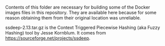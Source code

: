 Contents of this folder are necessary for building some of the Docker images files in this repository. They are available here because for some reason obtaining them from their original location was unreliable.

ssdeep-2.13.tar.gz is the Context Triggered Piecewise Hashing (aka Fuzzy Hashing) tool by Jesse Kornblum. It comes from https://sourceforge.net/projects/ssdeep.
